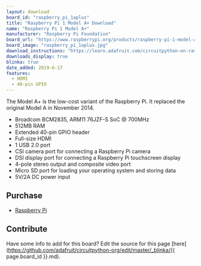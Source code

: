 ```yaml
---
layout: download
board_id: "raspberry_pi_1aplus"
title: "Raspberry Pi 1 Model A+ Download"
name: "Raspberry Pi 1 Model A+"
manufacturer: "Raspberry Pi Foundation"
board_url: "https://www.raspberrypi.org/products/raspberry-pi-1-model-a-plus/"
board_image: "raspberry_pi_1aplus.jpg"
download_instructions: "https://learn.adafruit.com/circuitpython-on-raspberrypi-linux/installing-circuitpython-on-raspberry-pi"
downloads_display: true
blinka: true
date_added: 2019-6-17
features:
  - HDMI
  - 40-pin GPIO
---
```


The Model A+ is the low-cost variant of the Raspberry Pi. It replaced the original Model A in November 2014.

- Broadcom BCM2835, ARM11 76JZF-S SoC @ 700MHz
- 512MB RAM
- Extended 40-pin GPIO header
- Full-size HDMI
- 1 USB 2.0 port
- CSI camera port for connecting a Raspberry Pi camera
- DSI display port for connecting a Raspberry Pi touchscreen display
- 4-pole stereo output and composite video port
- Micro SD port for loading your operating system and storing data
- 5V/2A DC power input

## Purchase
* [Raspberry Pi](https://www.raspberrypi.org/products/raspberry-pi-1-model-a-plus/)

## Contribute

Have some info to add for this board? Edit the source for this page [here](https://github.com/adafruit/circuitpython-org/edit/master/_blinka/{{ page.board_id }}.md).
